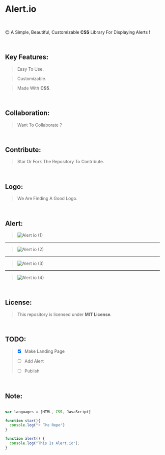 # **Alert.io**
<br>

😉 A Simple, Beautiful, Customizable **CSS** Library For Displaying Alerts !

<br>

## Key Features:

> Easy To Use.

> Customizable.

> Made With **CSS**.

<br>

## Collaboration:

> Want To Collaborate ?

<br>

## Contribute:

> Star Or Fork The Repository To Contribute.

<br>

## Logo:

> We Are Finding A Good Logo.

<br>

## Alert:

>![Alert io (1)](https://user-images.githubusercontent.com/71079602/159030939-36fba2c2-4c6a-46d4-b6b0-388885595011.svg)

----

>![Alert io (2)](https://user-images.githubusercontent.com/71079602/159031109-ca9d61a8-cabb-4ef1-bb91-9b5528ddc1b6.svg)

----

>![Alert io (3)](https://user-images.githubusercontent.com/71079602/159031125-ff92efd1-3d8a-4af7-8c22-f79401286c1d.svg)

----

>![Alert io (4)](https://user-images.githubusercontent.com/71079602/159031145-ef1fe5cf-affb-4fe0-9bc0-44ae97d72c06.svg)

<Br>


## License:

> This repository is licensed under **MIT License**.

<br>

<!--
## Colors:

> Sea Green - #00d1b2

> Green - #48c78e

> Red - #f14668

> Pink - #ea4aaa

> Yellow - #ffd257
-->


## TODO:

> - [x] Make Landing Page
> 
> - [ ] Add Alert
> 
> - [ ] Publish

<br>

## Note:
```js

var languages = [HTML, CSS, JavaScript]

function star(){
  console.log("⭐ The Repo")
}

function alert() {
  console.log("This Is Alert.io");
}


```
